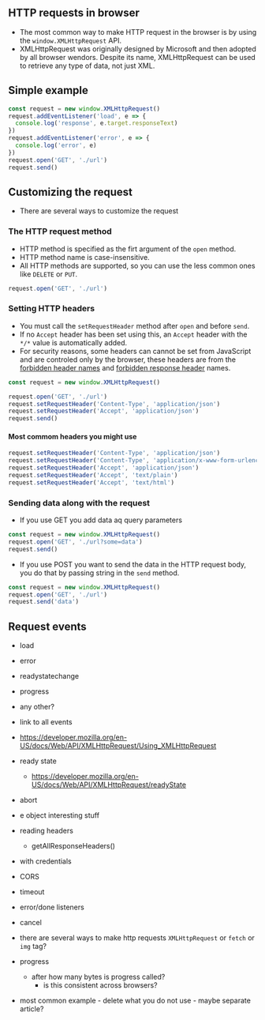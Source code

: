 ## HTTP requests in browser

- The most common way to make HTTP request in the browser is by using the `window.XMLHttpRequest` API.
- XMLHttpRequest was originally designed by Microsoft and then adopted by all browser wendors. Despite its name, XMLHttpRequest can be used to retrieve any type of data, not just XML.

## Simple example

```js
const request = new window.XMLHttpRequest()
request.addEventListener('load', e => {
  console.log('response', e.target.responseText)
})
request.addEventListener('error', e => {
  console.log('error', e)
})
request.open('GET', './url')
request.send()
```

## Customizing the request

- There are several ways to customize the request

### The HTTP request method

- HTTP method is specified as the firt argument of the `open` method.
- HTTP method name is case-insensitive.
- All HTTP methods are supported, so you can use the less common ones like `DELETE` or `PUT`.

```js
request.open('GET', './url')
```

### Setting HTTP headers

- You must call the `setRequestHeader` method after `open` and before `send`.
- If no `Accept` header has been set using this, an `Accept` header with the `*/*` value is automatically added.
- For security reasons, some headers can cannot be set from JavaScript and are controled only by the browser, these headers are from the [forbidden header names](https://developer.mozilla.org/en-US/docs/Glossary/Forbidden_header_name) and [forbidden response header](https://developer.mozilla.org/en-US/docs/Glossary/Forbidden_response_header_name) names.

```js
const request = new window.XMLHttpRequest()

request.open('GET', './url')
request.setRequestHeader('Content-Type', 'application/json')
request.setRequestHeader('Accept', 'application/json')
request.send()
```

#### Most commom headers you might use

```js
request.setRequestHeader('Content-Type', 'application/json')
request.setRequestHeader('Content-Type', 'application/x-www-form-urlencoded')
request.setRequestHeader('Accept', 'application/json')
request.setRequestHeader('Accept', 'text/plain')
request.setRequestHeader('Accept', 'text/html')
```

### Sending data along with the request

- If you use GET you add data aq query parameters

```js
const request = new window.XMLHttpRequest()
request.open('GET', './url?some=data')
request.send()
```

- If you use POST you want to send the data in the HTTP request body, you do that by passing string in the `send` method.

```js
const request = new window.XMLHttpRequest()
request.open('GET', './url')
request.send('data')
```

## Request events

- load
- error
- readystatechange
- progress
- any other?
- link to all events

- https://developer.mozilla.org/en-US/docs/Web/API/XMLHttpRequest/Using_XMLHttpRequest
- ready state
    - https://developer.mozilla.org/en-US/docs/Web/API/XMLHttpRequest/readyState
- abort
- e object interesting stuff
- reading headers
    - getAllResponseHeaders()
- with credentials
- CORS
- timeout
- error/done listeners
- cancel
- there are several ways to make http requests `XMLHttpRequest` or `fetch` or `img` tag?
- progress
    - after how many bytes is progress called?
        - is this consistent across browsers?

- most common example - delete what you do not use - maybe separate article?


<script>
    const request = new window.XMLHttpRequest();
    request.addEventListener('readystatechange', e => {
        console.log(e.target.readyState)
        if (e.target.readyState === 4) {
            /* console.log(request.responseText) */
        }
    })
    request.addEventListener('progress', e => {
        console.log('progress', e.target.responseText.length)
    })
    request.open('GET', './extra/data.json');
    request.send();
</script>
